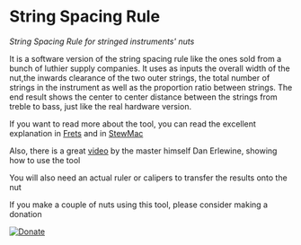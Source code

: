 # String Spacing Rule
*String Spacing Rule for stringed instruments' nuts*

It is a software version of the string spacing rule like the ones sold from a bunch of luthier supply companies. It uses as inputs the overall width of the nut,the inwards clearance of the two outer strings, the total number of strings in the instrument as well as the proportion ratio between strings. The end result shows the center to center distance between the strings from treble to bass, just like the real hardware version.

If you want to read more about the tool, you can read the excellent explanation in [Frets](http://www.frets.com/FretsPages/Luthier/Tools/NutRule/nutrule.html) and in [StewMac](https://www.stewmac.com/video-and-ideas/online-resources/learn-about-guitar-nut-and-saddle-setup-and-repair/string-spacing-rule-instructions/) 

Also, there is a great [video](https://www.youtube.com/watch?v=w_a8S9TsG6g) by the master himself Dan Erlewine, showing how to use the tool

You will also need an actual ruler or calipers to transfer the results onto the nut

If you make a couple of nuts using this tool, please consider making a donation

[![Donate](https://img.shields.io/badge/Donate-PayPal-green.svg)](https://www.paypal.com/donate?hosted_button_id=VBJ3FK2AARHYW)
